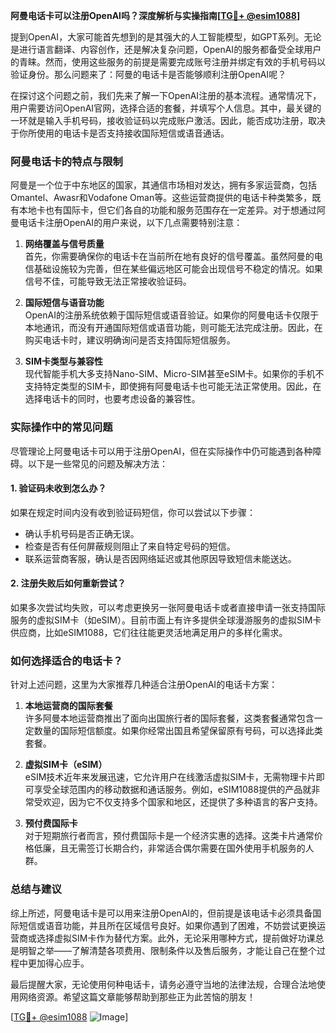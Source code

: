 **阿曼电话卡可以注册OpenAI吗？深度解析与实操指南[[TG💪+ @esim1088](https://t.me/s/esim1088)]**

提到OpenAI，大家可能首先想到的是其强大的人工智能模型，如GPT系列。无论是进行语言翻译、内容创作，还是解决复杂问题，OpenAI的服务都备受全球用户的青睐。然而，使用这些服务的前提是需要完成账号注册并绑定有效的手机号码以验证身份。那么问题来了：阿曼的电话卡是否能够顺利注册OpenAI呢？

在探讨这个问题之前，我们先来了解一下OpenAI注册的基本流程。通常情况下，用户需要访问OpenAI官网，选择合适的套餐，并填写个人信息。其中，最关键的一环就是输入手机号码，接收验证码以完成账户激活。因此，能否成功注册，取决于你所使用的电话卡是否支持接收国际短信或语音通话。

### 阿曼电话卡的特点与限制

阿曼是一个位于中东地区的国家，其通信市场相对发达，拥有多家运营商，包括Omantel、Awasr和Vodafone Oman等。这些运营商提供的电话卡种类繁多，既有本地卡也有国际卡，但它们各自的功能和服务范围存在一定差异。对于想通过阿曼电话卡注册OpenAI的用户来说，以下几点需要特别注意：

1. **网络覆盖与信号质量**  
   首先，你需要确保你的电话卡在当前所在地有良好的信号覆盖。虽然阿曼的电信基础设施较为完善，但在某些偏远地区可能会出现信号不稳定的情况。如果信号不佳，可能导致无法正常接收验证码。

2. **国际短信与语音功能**  
   OpenAI的注册系统依赖于国际短信或语音验证。如果你的阿曼电话卡仅限于本地通讯，而没有开通国际短信或语音功能，则可能无法完成注册。因此，在购买电话卡时，建议明确询问是否支持国际短信服务。

3. **SIM卡类型与兼容性**  
   现代智能手机大多支持Nano-SIM、Micro-SIM甚至eSIM卡。如果你的手机不支持特定类型的SIM卡，即使拥有阿曼电话卡也可能无法正常使用。因此，在选择电话卡的同时，也要考虑设备的兼容性。

### 实际操作中的常见问题

尽管理论上阿曼电话卡可以用于注册OpenAI，但在实际操作中仍可能遇到各种障碍。以下是一些常见的问题及解决方法：

#### 1. 验证码未收到怎么办？
如果在规定时间内没有收到验证码短信，你可以尝试以下步骤：
- 确认手机号码是否正确无误。
- 检查是否有任何屏蔽规则阻止了来自特定号码的短信。
- 联系运营商客服，确认是否因网络延迟或其他原因导致短信未能送达。

#### 2. 注册失败后如何重新尝试？
如果多次尝试均失败，可以考虑更换另一张阿曼电话卡或者直接申请一张支持国际服务的虚拟SIM卡（如eSIM）。目前市面上有许多提供全球漫游服务的虚拟SIM卡供应商，比如eSIM1088，它们往往能更灵活地满足用户的多样化需求。

### 如何选择适合的电话卡？

针对上述问题，这里为大家推荐几种适合注册OpenAI的电话卡方案：

1. **本地运营商的国际套餐**  
   许多阿曼本地运营商推出了面向出国旅行者的国际套餐，这类套餐通常包含一定数量的国际短信额度。如果你经常出国且希望保留原有号码，可以选择此类套餐。

2. **虚拟SIM卡（eSIM）**  
   eSIM技术近年来发展迅速，它允许用户在线激活虚拟SIM卡，无需物理卡片即可享受全球范围内的移动数据和通话服务。例如，eSIM1088提供的产品就非常受欢迎，因为它不仅支持多个国家和地区，还提供了多种语言的客户支持。

3. **预付费国际卡**  
   对于短期旅行者而言，预付费国际卡是一个经济实惠的选择。这类卡片通常价格低廉，且无需签订长期合约，非常适合偶尔需要在国外使用手机服务的人群。

### 总结与建议

综上所述，阿曼电话卡是可以用来注册OpenAI的，但前提是该电话卡必须具备国际短信或语音功能，并且所在区域信号良好。如果你遇到了困难，不妨尝试更换运营商或选择虚拟SIM卡作为替代方案。此外，无论采用哪种方式，提前做好功课总是明智之举——了解清楚各项费用、限制条件以及售后服务，才能让自己在整个过程中更加得心应手。

最后提醒大家，无论使用何种电话卡，请务必遵守当地的法律法规，合理合法地使用网络资源。希望这篇文章能够帮助到那些正为此苦恼的朋友！

[[TG💪+ @esim1088](https://t.me/s/esim1088) ![Image](https://i.postimg.cc/4NQfJmqS/Snipaste-2025-05-13-00-14-12.png)]